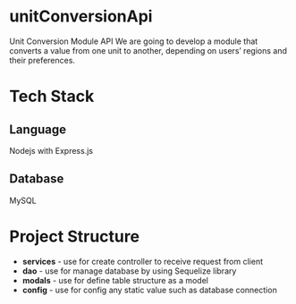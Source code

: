 # unitConversionApi
Unit Conversion Module API
We are going to develop a module that converts a value from one unit to another,
depending on users’ regions and their preferences.

# Tech Stack
## Language
Nodejs with Express.js
## Database
MySQL

# Project Structure
- **services** - use for create controller to receive request from client
- **dao** - use for manage database by using Sequelize library
- **modals** - use for define table structure as a model
- **config** - use for config any static value such as database connection